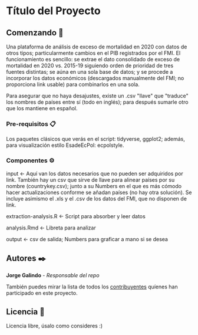 # Título del Proyecto

## Comenzando 🚀

Una plataforma de análisis de exceso de mortalidad en 2020 con datos de otros tipos; particularmente cambios en el PIB registrados por el FMI. El funcionamiento es sencillo: se extrae el dato consolidado de exceso de mortalidad en 2020 vs. 2015-19 siguiendo orden de prioridad de tres fuentes distintas; se aúna en una sola base de datos; y se procede a incorporar los datos económicos (descargados manualmente del FMI; no proporciona link usable) para combinarlos en una sola.

Para asegurar que no haya desajustes, existe un .csv "llave" que "traduce" los nombres de países entre sí (todo en inglés); para después sumarle otro que los mantiene en español.


### Pre-requisitos 📋

Los paquetes clásicos que verás en el script: tidyverse, ggplot2; además, para visualización estilo EsadeEcPol: ecpolstyle.


### Componentes ⚙️

input <- Aquí van los datos necesarios que no pueden ser adquiridos por link. También hay un csv que sirve de llave para alinear países por su nombre (countrykey.csv); junto a su Numbers en el que es más cómodo hacer actualizaciones conforme se añadan países (no hay otra solución). Se incluye asimismo el .xls y el .csv de los datos del FMI, que no disponen de link.

extraction-analysis.R <- Script para absorber y leer datos

analysis.Rmd <- Libreta para analizar

output <- csv de salida; Numbers para graficar a mano si se desea


## Autores ✒️

**Jorge Galindo** - *Responsable del repo*

También puedes mirar la lista de todos los [contribuyentes](https://github.com/excessmortality/project/contributors) quíenes han participado en este proyecto. 

## Licencia 📄

Licencia libre, úsalo como consideres :)
